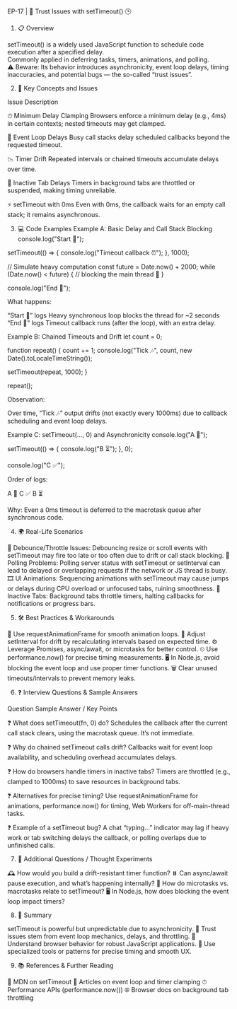 EP-17 | 🚨 Trust Issues with setTimeout() 🕒

1. 📋 Overview

setTimeout() is a widely used JavaScript function to schedule code execution after a specified delay.  
Commonly applied in deferring tasks, timers, animations, and polling.  
⚠️ Beware: Its behavior introduces asynchronicity, event loop delays, timing inaccuracies, and potential bugs — the so-called “trust issues”.


2. 🔑 Key Concepts and Issues



Issue
Description



⏱ Minimum Delay Clamping
Browsers enforce a minimum delay (e.g., 4ms) in certain contexts; nested timeouts may get clamped.


🛑 Event Loop Delays
Busy call stacks delay scheduled callbacks beyond the requested timeout.


📉 Timer Drift
Repeated intervals or chained timeouts accumulate delays over time.


🌙 Inactive Tab Delays
Timers in background tabs are throttled or suspended, making timing unreliable.


⚡ setTimeout with 0ms
Even with 0ms, the callback waits for an empty call stack; it remains asynchronous.



3. 💻 Code Examples
Example A: Basic Delay and Call Stack Blocking
console.log("Start 🚀");

setTimeout(() => {
  console.log("Timeout callback ⏰");
}, 1000);

// Simulate heavy computation
const future = Date.now() + 2000;
while (Date.now() < future) {
  // blocking the main thread 🛑
}

console.log("End 🏁");

What happens:

“Start 🚀” logs
Heavy synchronous loop blocks the thread for ~2 seconds
“End 🏁” logs
Timeout callback runs (after the loop), with an extra delay.

Example B: Chained Timeouts and Drift
let count = 0;

function repeat() {
  count += 1;
  console.log("Tick 🎶", count, new Date().toLocaleTimeString());

  setTimeout(repeat, 1000);
}

repeat();

Observation:

Over time, “Tick 🎶” output drifts (not exactly every 1000ms) due to callback scheduling and event loop delays.

Example C: setTimeout(…, 0) and Asynchronicity
console.log("A 🌟");

setTimeout(() => {
  console.log("B ⏳");
}, 0);

console.log("C ✅");

Order of logs:

A 🌟
C ✅
B ⏳

Why: Even a 0ms timeout is deferred to the macrotask queue after synchronous code.

4. 🌍 Real-Life Scenarios

🔧 Debounce/Throttle Issues: Debouncing resize or scroll events with setTimeout may fire too late or too often due to drift or call stack blocking.
📡 Polling Problems: Polling server status with setTimeout or setInterval can lead to delayed or overlapping requests if the network or JS thread is busy.
🎞 UI Animations: Sequencing animations with setTimeout may cause jumps or delays during CPU overload or unfocused tabs, ruining smoothness.
🔔 Inactive Tabs: Background tabs throttle timers, halting callbacks for notifications or progress bars.


5. 🛠 Best Practices & Workarounds

🎥 Use requestAnimationFrame for smooth animation loops.
🔄 Adjust setInterval for drift by recalculating intervals based on expected time.
⚙️ Leverage Promises, async/await, or microtasks for better control.
⏲ Use performance.now() for precise timing measurements.
🖥 In Node.js, avoid blocking the event loop and use proper timer functions.
🗑 Clear unused timeouts/intervals to prevent memory leaks.


6. ❓ Interview Questions & Sample Answers



Question
Sample Answer / Key Points



❓ What does setTimeout(fn, 0) do?
Schedules the callback after the current call stack clears, using the macrotask queue. It’s not immediate.


❓ Why do chained setTimeout calls drift?
Callbacks wait for event loop availability, and scheduling overhead accumulates delays.


❓ How do browsers handle timers in inactive tabs?
Timers are throttled (e.g., clamped to 1000ms) to save resources in background tabs.


❓ Alternatives for precise timing?
Use requestAnimationFrame for animations, performance.now() for timing, Web Workers for off-main-thread tasks.


❓ Example of a setTimeout bug?
A chat “typing…” indicator may lag if heavy work or tab switching delays the callback, or polling overlaps due to unfinished calls.



7. 🤔 Additional Questions / Thought Experiments

🕰 How would you build a drift-resistant timer function?
⏸ Can async/await pause execution, and what’s happening internally?
🔄 How do microtasks vs. macrotasks relate to setTimeout?
🖥 In Node.js, how does blocking the event loop impact timers?


8. 📝 Summary

setTimeout is powerful but unpredictable due to asynchronicity.
🚨 Trust issues stem from event loop mechanics, delays, and throttling.
🧠 Understand browser behavior for robust JavaScript applications.
🔧 Use specialized tools or patterns for precise timing and smooth UX.


9. 📚 References & Further Reading

📖 MDN on setTimeout
📄 Articles on event loop and timer clamping
⏱ Performance APIs (performance.now())
🌐 Browser docs on background tab throttling
